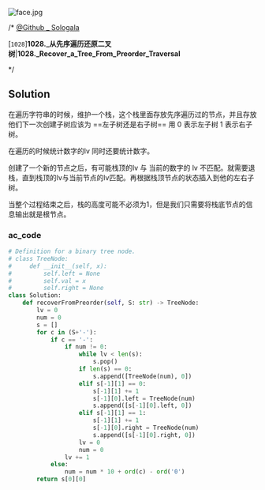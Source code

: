 ![face.jpg](https://pic.leetcode-cn.com/5f44c38cfca16ba4f3886e1c9e298c5ab18a215dc25e965ec357a430e783b3af-face.jpg)

/*
[@Github _ Sologala](https://github.com/Sologala/LeetCode.git)

[`1028`]**1028._从先序遍历还原二叉树**|**1028._Recover_a_Tree_From_Preorder_Traversal**

*/



## **Solution** 

在遍历字符串的时候，维护一个栈，这个栈里面存放先序遍历过的节点，并且存放他们下一次创建子树应该为 ==左子树还是右子树== 用 0 表示左子树 1 表示右子树。

在遍历的时候统计数字的lv 同时还要统计数字。

创建了一个新的节点之后，有可能栈顶的lv 与 当前的数字的 lv 不匹配。就需要退栈，直到栈顶的lv与当前节点的lv匹配。再根据栈顶节点的状态插入到他的左右子树。

当整个过程结束之后，栈的高度可能不必须为1，但是我们只需要将栈底节点的信息输出就是根节点。

### **ac_code**
```python
# Definition for a binary tree node.
# class TreeNode:
#     def __init__(self, x):
#         self.left = None
#         self.val = x
#         self.right = None
class Solution:
    def recoverFromPreorder(self, S: str) -> TreeNode:
        lv = 0
        num = 0
        s = []
        for c in (S+'-'):
            if c == '-':
                if num != 0:
                    while lv < len(s):
                        s.pop()
                    if len(s) == 0:
                        s.append([TreeNode(num), 0])
                    elif s[-1][1] == 0:
                        s[-1][1] += 1
                        s[-1][0].left = TreeNode(num)
                        s.append([s[-1][0].left, 0])
                    elif s[-1][1] == 1:
                        s[-1][1] += 1
                        s[-1][0].right = TreeNode(num)
                        s.append([s[-1][0].right, 0])
                    lv = 0
                    num = 0
                lv += 1
            else:
                num = num * 10 + ord(c) - ord('0')
        return s[0][0]
```